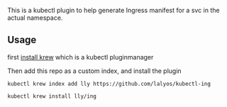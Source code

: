 This is a kubectl plugin to help generate Ingress manifest for a svc in the actual namespace.

## Usage

first [install krew](https://krew.sigs.k8s.io/docs/user-guide/setup/install/) which is a kubectl pluginmanager

Then add this repo as a custom index, and install the plugin
```
kubectl krew index add lly https://github.com/lalyos/kubectl-ing

kubectl krew install lly/ing
```